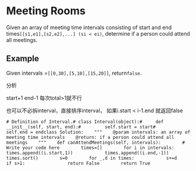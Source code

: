 # Meeting Rooms

Given an array of meeting time intervals consisting of start and end times`[[s1,e1],[s2,e2],...] (si < ei)`, determine if a person could attend all meetings.

## Example

Given intervals =`[[0,30],[5,10],[15,20]]`, return`false`.

分析

start+1 end-1 每次total&gt;1就不行

也可以不必拆interval，直接排序interval， 如果i.start &lt; i-1.end 就返回false

```text
# Definition of Interval.# class Interval(object):#     def __init__(self, start, end):#         self.start = start#         self.end = endclass Solution:    """    @param intervals: an array of meeting time intervals    @return: if a person could attend all meetings    """    def canAttendMeetings(self, intervals):        # Write your code here        times=[]        for i in intervals:                        times.append((i.start,1))            times.append((i.end,-1))        times.sort()        s=0        for _,d in times:            s+=d            if s>1:                return False        return True
```


